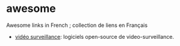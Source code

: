 # awesome
Awesome links in French ; collection de liens en Français

- [vidéo surveillance](video-surveillance.md): logiciels open-source de video-surveillance.
